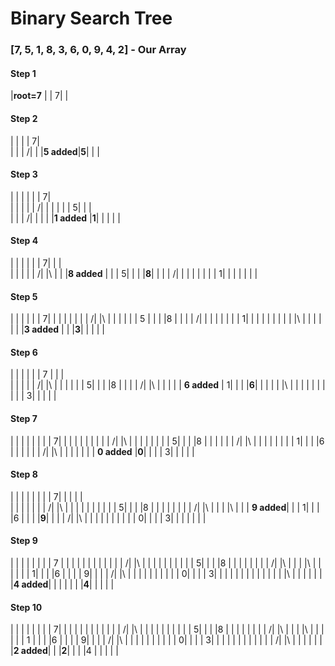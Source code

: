 # Binary Search Tree

### [7, 5, 1, 8, 3, 6, 0, 9, 4, 2] - Our Array

#### Step 1
|**root=7**       |  | 7|  |

#### Step 2
|             |     |  | 7|  
|             |     | /|  | 
|**5 added**|**5**|  |  | 

#### Step 3
|               |     |  |  |  | 7|  
|               |     |  |  | /|  | 
|               |     |  | 5|  |  |  
|               |     | /|  |  |  | 
|**1 added**  |**1**|  |  |  |  |

#### Step 4
|               |  |  |  |  | 7|  |     |  
|               |  |  |  | /|  |\ |     | 
|**8 added**  |  |  | 5|  |  |  |**8**| 
|               |  | /|  |  |  |  |     | 
|               | 1|  |  |  |  |  |     |

#### Step 5
|               |  |  |     |  | 7|  |  | 
|               |  |  |     | /|  |\ |  | 
|               |  |  | 5   |  |  |  |8 | 
|               |  | /|     |  |  |  |  | 
|               | 1|  |     |  |  |  |  |
|               |  |\ |     |  |  |  |  |
|**3 added**  |  |  |**3**|  |  |  |  |

#### Step 6
|               |  |  |  |  | 7   |  |  |  
|               |  |  |  | /|     |\ |  | 
|               |  |  | 5|  |     |  |8 | 
|               |  | /|  |\ |     |  |  | 
| **6 added** | 1|  |  |  |**6**|  |  |
|               |  |\ |  |  |     |  |  |
|               |  |  | 3|  |     |  |  |

#### Step 7
|                |     |  |  |  |  |  | 7|  |  |
|                |     |  |  |  |  | /|  |\ |  |
|                |     |  |  |  | 5|  |  |  |8 |
|                |     |  |  | /|  |\ |  |  |  |
|                |     |  | 1|  |  |  |6 |  |  |
|                |     | /|  |\ |  |  |  |  |  |
| **0 added**  |**0**|  |  |  | 3|  |  |  |  |

#### Step 8
|              |  |  |  |  |  |  | 7|  |  |  |     |  
|              |  |  |  |  |  | /|  |\ |  |  |     | 
|              |  |  |  |  | 5|  |  |  |8 |  |     | 
|              |  |  |  | /|  |\ |  |  |  |\ |     | 
| **9 added**|  |  | 1|  |  |  |6 |  |  |  |**9**|
|              |  | /|  |\ |  |  |  |  |  |  |     |
|              | 0|  |  |  | 3|  |  |  |  |  |     |

#### Step 9
|             |  |  |  |  |  |  | 7   |  |  |  |  | 
|             |  |  |  |  |  | /|     |\ |  |  |  | 
|             |  |  |  |  | 5|  |     |  |8 |  |  | 
|             |  |  |  | /|  |\ |     |  |  |\ |  |
|             |  |  | 1|  |  |  |6    |  |  |  | 9|
|             |  | /|  |\ |  |  |     |  |  |  |  |
|             | 0|  |  |  | 3|  |     |  |  |  |  |
|             |  |  |  |  |  |\ |     |  |  |  |  |
|**4 added**|  |  |  |  |  |  |**4**|  |  |  |  |

#### Step 10
|             |  |  |     |  |  |  | 7|  |  |  |  | 
|             |  |  |     |  |  | /|  |\ |  |  |  | 
|             |  |  |     |  | 5|  |  |  |8 |  |  | 
|             |  |  |     | /|  |\ |  |  |  |\ |  | 
|             |  |  | 1   |  |  |  |6 |  |  |  | 9|
|             |  | /|     |\ |  |  |  |  |  |  |  |
|             | 0|  |     |  | 3|  |  |  |  |  |  |
|             |  |  |     | /|  |\ |  |  |  |  |  |
|**2 added**|  |  |**2**|  |  |  |4 |  |  |  |  |
